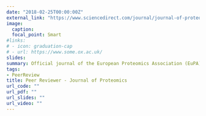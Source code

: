 ```yaml
---
date: "2018-02-25T00:00:00Z"
external_link: "https://www.sciencedirect.com/journal/journal-of-proteomics"
image:
  caption: 
  focal_point: Smart
#links:
# - icon: graduation-cap
# - url: https://www.some.ox.ac.uk/
slides: 
summary: Official journal of the European Proteomics Association (EuPA). Aimed at protein scientists and analytical chemists in the field of biomarker discovery, protein analytics, human studies, tissue imaging by mass spectrometry, and protein bioinformatics. 
tags:
- PeerReview
title: Peer Reviewer - Journal of Proteomics
url_code: ""
url_pdf: ""
url_slides: ""
url_video: ""
---
```



